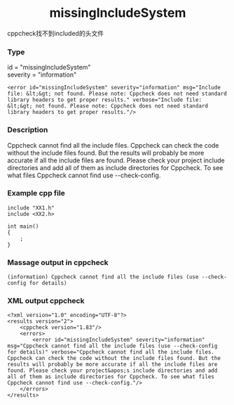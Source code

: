 # <center> missingIncludeSystem

cppcheck找不到included的头文件

### Type

id = "missingIncludeSystem"  
severity = "information"

    <error id="missingIncludeSystem" severity="information" msg="Include file: &lt;&gt; not found. Please note: Cppcheck does not need standard library headers to get proper results." verbose="Include file: &lt;&gt; not found. Please note: Cppcheck does not need standard library headers to get proper results."/>

### Description

Cppcheck cannot find all the include files. Cppcheck can check the code without the include files found. But the results will probably be more accurate if all the include files are found. Please check your project include directories and add all of them as include directories for Cppcheck. To see what files Cppcheck cannot find use --check-config.


### Example cpp file

	include "XX1.h"
	include <XX2.h>

	int main()
	{
		;
	}



### Massage output in cppcheck

	(information) Cppcheck cannot find all the include files (use --check-config for details)



### XML output cppcheck
	
	<?xml version="1.0" encoding="UTF-8"?>
	<results version="2">
	    <cppcheck version="1.83"/>
	    <errors>
	        <error id="missingIncludeSystem" severity="information" msg="Cppcheck cannot find all the include files (use --check-config for details)" verbose="Cppcheck cannot find all the include files. Cppcheck can check the code without the include files found. But the results will probably be more accurate if all the include files are found. Please check your project&apos;s include directories and add all of them as include directories for Cppcheck. To see what files Cppcheck cannot find use --check-config."/>
	    </errors>
	</results>



